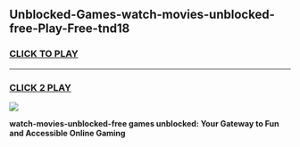 
## Unblocked-Games-watch-movies-unblocked-free-Play-Free-tnd18
<h3>
<a href="https://premium76.site?title=watch-movies-unblocked-free&ref=23A">CLICK TO PLAY</a></h3>
<hr>

<h3>
<a href="https://premium76.site?title=watch-movies-unblocked-free&ref=23A">CLICK 2 PLAY</a>
  
</h3>

<a href="https://premium76.site?title=watch-movies-unblocked-free&ref=23A"><img src="https://clearcache.store/games.png"></a>


**watch-movies-unblocked-free games unblocked: Your Gateway to Fun and Accessible Online Gaming**
